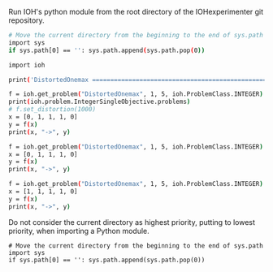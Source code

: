 



Run IOH's python module from the root directory of the IOHexperimenter git repository.
```sh
# Move the current directory from the beginning to the end of sys.path
import sys
if sys.path[0] == '': sys.path.append(sys.path.pop(0))

import ioh

print('DistortedOnemax ===============================================================')

f = ioh.get_problem("DistortedOnemax", 1, 5, ioh.ProblemClass.INTEGER)
print(ioh.problem.IntegerSingleObjective.problems)
# f.set_distortion(1000)
x = [0, 1, 1, 1, 0]
y = f(x)
print(x, "->", y)

f = ioh.get_problem("DistortedOnemax", 1, 5, ioh.ProblemClass.INTEGER)
x = [0, 1, 1, 1, 0]
y = f(x)
print(x, "->", y)

f = ioh.get_problem("DistortedOnemax", 1, 5, ioh.ProblemClass.INTEGER)
x = [1, 1, 1, 1, 0]
y = f(x)
print(x, "->", y)
```

Do not consider the current directory as highest priority, putting to lowest priority, when importing a Python module.
```
# Move the current directory from the beginning to the end of sys.path
import sys
if sys.path[0] == '': sys.path.append(sys.path.pop(0))
```
